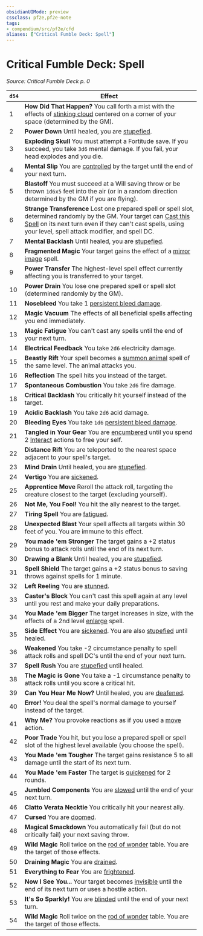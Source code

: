 ```yaml
---
obsidianUIMode: preview
cssclass: pf2e,pf2e-note
tags:
- compendium/src/pf2e/cfd
aliases: ["Critical Fumble Deck: Spell"]
---
```

# Critical Fumble Deck: Spell  
*Source: Critical Fumble Deck p. 0*  

| `d54` | Effect |
|-------|--------|
| 1 | **How Did That Happen?** You call forth a mist with the effects of [stinking cloud](compendium/spells/stinking-cloud.md) centered on a corner of your space (determined by the GM). |
| 2 | **Power Down** Until healed, you are [stupefied](rules/conditions.md#Stupefied). |
| 3 | **Exploding Skull** You must attempt a Fortitude save. If you succeed, you take `3d6` mental damage. If you fail, your head explodes and you die. |
| 4 | **Mental Slip** You are [controlled](rules/conditions.md#Controlled) by the target until the end of your next turn. |
| 5 | **Blastoff** You must succeed at a Will saving throw or be thrown `1d6x5` feet into the air (or in a random direction determined by the GM if you are flying). |
| 6 | **Strange Transference** Lost one prepared spell or spell slot, determined randomly by the GM. Your target can [Cast this Spell](rules/actions/cast-a-spell.md) on its next turn even if they can't cast spells, using your level, spell attack modifier, and spell DC. |
| 7 | **Mental Backlash** Until healed, you are [stupefied](rules/conditions.md#Stupefied). |
| 8 | **Fragmented Magic** Your target gains the effect of a [mirror image](compendium/spells/mirror-image.md) spell. |
| 9 | **Power Transfer** The highest-level spell effect currently affecting you is transferred to your target. |
| 10 | **Power Drain** You lose one prepared spell or spell slot (determined randomly by the GM). |
| 11 | **Nosebleed** You take 1 [persistent bleed damage](rules/conditions.md#Persistent%20Damage). |
| 12 | **Magic Vacuum** The effects of all beneficial spells affecting you end immediately. |
| 13 | **Magic Fatigue** You can't cast any spells until the end of your next turn. |
| 14 | **Electrical Feedback** You take `2d6` electricity damage. |
| 15 | **Beastly Rift** Your spell becomes a [summon animal](compendium/spells/summon-animal.md) spell of the same level. The animal attacks you. |
| 16 | **Reflection** The spell hits you instead of the target. |
| 17 | **Spontaneous Combustion** You take `2d6` fire damage. |
| 18 | **Critical Backlash** You critically hit yourself instead of the target. |
| 19 | **Acidic Backlash** You take `2d6` acid damage. |
| 20 | **Bleeding Eyes** You take `1d6` [persistent bleed damage](rules/conditions.md#Persistent%20Damage). |
| 21 | **Tangled in Your Gear** You are [encumbered](rules/conditions.md#Encumbered) until you spend 2 [Interact](rules/actions/interact.md) actions to free your self. |
| 22 | **Distance Rift** You are teleported to the nearest space adjacent to your spell's target. |
| 23 | **Mind Drain** Until healed, you are [stupefied](rules/conditions.md#Stupefied). |
| 24 | **Vertigo** You are [sickened](rules/conditions.md#Sickened). |
| 25 | **Apprentice Move** Reroll the attack roll, targeting the creature closest to the target (excluding yourself). |
| 26 | **Not Me, You Fool!** You hit the ally nearest to the target. |
| 27 | **Tiring Spell** You are [fatigued](rules/conditions.md#Fatigued). |
| 28 | **Unexpected Blast** Your spell affects all targets within 30 feet of you. You are immune to this effect. |
| 29 | **You made 'em Stronger** The target gains a +2 status bonus to attack rolls until the end of its next turn. |
| 30 | **Drawing a Blank** Until healed, you are [stupefied](rules/conditions.md#Stupefied). |
| 31 | **Spell Shield** The target gains a +2 status bonus to saving throws against spells for 1 minute. |
| 32 | **Left Reeling** You are [stunned](rules/conditions.md#Stunned). |
| 33 | **Caster's Block** You can't cast this spell again at any level until you rest and make your daily preparations. |
| 34 | **You Made 'em Bigger** The target increases in size, with the effects of a 2nd level [enlarge](compendium/spells/enlarge.md) spell. |
| 35 | **Side Effect** You are [sickened](rules/conditions.md#Sickened). You are also [stupefied](rules/conditions.md#Stupefied) until healed. |
| 36 | **Weakened** You take -2 circumstance penalty to spell attack rolls and spell DC's until the end of your next turn. |
| 37 | **Spell Rush** You are [stupefied](rules/conditions.md#Stupefied) until healed. |
| 38 | **The Magic is Gone** You take a -1 circumstance penalty to attack rolls until you score a critical hit. |
| 39 | **Can You Hear Me Now?** Until healed, you are [deafened](rules/conditions.md#Deafened). |
| 40 | **Error!** You deal the spell's normal damage to yourself instead of the target. |
| 41 | **Why Me?** You provoke reactions as if you used a [move](rules/traits/move.md "Move Combat Trait") action. |
| 42 | **Poor Trade** You hit, but you lose a prepared spell or spell slot of the highest level available (you choose the spell). |
| 43 | **You Made 'em Tougher** The target gains resistance 5 to all damage until the start of its next turn. |
| 44 | **You Made 'em Faster** The target is [quickened](rules/conditions.md#Quickened) for 2 rounds. |
| 45 | **Jumbled Components** You are [slowed](rules/conditions.md#Slowed) until the end of your next turn. |
| 46 | **Clatto Verata Necktie** You critically hit your nearest ally. |
| 47 | **Cursed** You are [doomed](rules/conditions.md#Doomed). |
| 48 | **Magical Smackdown** You automatically fail (but do not critically fail) your next saving throw. |
| 49 | **Wild Magic** Roll twice on the [rod of wonder](compendium/equipment/items/rod-of-wonder.md) table. You are the target of those effects. |
| 50 | **Draining Magic** You are [drained](rules/conditions.md#Drained). |
| 51 | **Everything to Fear** You are [frightened](rules/conditions.md#Frightened). |
| 52 | **Now I See You...** Your target becomes [invisible](rules/conditions.md#Invisible) until the end of its next turn or uses a hostile action. |
| 53 | **It's So Sparkly!** You are [blinded](rules/conditions.md#Blinded) until the end of your next turn. |
| 54 | **Wild Magic** Roll twice on the [rod of wonder](compendium/equipment/items/rod-of-wonder.md) table. You are the target of those effects. |